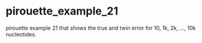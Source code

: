 # pirouette_example_21

pirouette example 21 that shows the true and twin error for 10, 1k, 2k, ..., 10k nucleotides.
